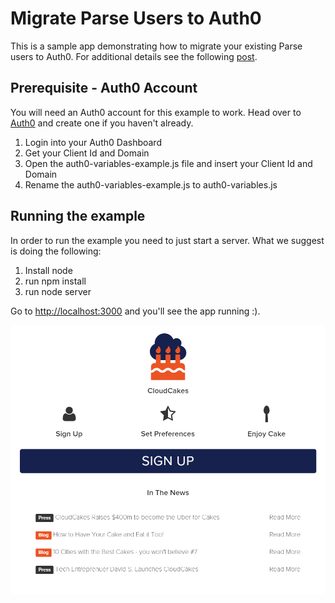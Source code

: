 # Migrate Parse Users to Auth0

This is a sample app demonstrating how to migrate your existing Parse users to Auth0. For additional details see the following [post](htps://auth0.com/blog).

## Prerequisite - Auth0 Account

You will need an Auth0 account for this example to work. Head over to [Auth0](https://auth0.com) and create one if you haven't already.

1. Login into your Auth0 Dashboard
2. Get your Client Id and Domain
3. Open the auth0-variables-example.js file and insert your Client Id and Domain
4. Rename the auth0-variables-example.js to auth0-variables.js

## Running the example

In order to run the example you need to just start a server. What we suggest is doing the following:

1. Install node
2. run npm install
3. run node server

Go to [http://localhost:3000](http://localhost:3000) and you'll see the app running :).

<p align="center">
  <img src="https://raw.githubusercontent.com/kukicadnan/CloudCakes/master/img/cloud-cakes-main.png" alt="CloudCakes App"/>
</p>
